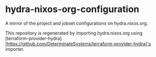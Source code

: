 # hydra-nixos-org-configuration
A mirror of the project and jobset configurations on hydra.nixos.org.

This repository is regenerated by importing hydra.nixos.org using [terraform-provider-hydra][https://github.com/DeterminateSystems/terraform-provider-hydra]'s importer.
